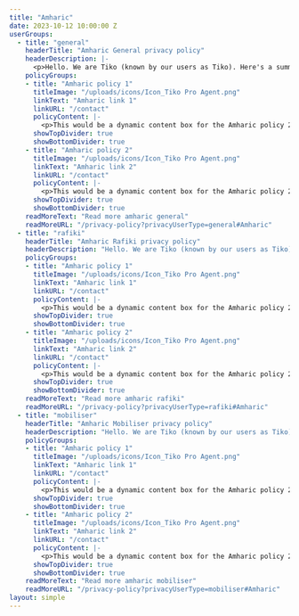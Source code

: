 ```yaml
---
title: "Amharic"
date: 2023-10-12 10:00:00 Z
userGroups:
  - title: "general"
    headerTitle: "Amharic General privacy policy"
    headerDescription: |-
      <p>Hello. We are Tiko (known by our users as Tiko). Here's a summary of how we protect your data and respect your privacy.</p>
    policyGroups: 
    - title: "Amharic policy 1"
      titleImage: "/uploads/icons/Icon_Tiko Pro Agent.png"
      linkText: "Amharic link 1"
      linkURL: "/contact"
      policyContent: |- 
        <p>This would be a dynamic content box for the Amharic policy 2</p>
      showTopDivider: true
      showBottomDivider: true
    - title: "Amharic policy 2"
      titleImage: "/uploads/icons/Icon_Tiko Pro Agent.png"
      linkText: "Amharic link 2"
      linkURL: "/contact"
      policyContent: |-
        <p>This would be a dynamic content box for the Amharic policy 2</p>
      showTopDivider: true
      showBottomDivider: true
    readMoreText: "Read more amharic general"
    readMoreURL: "/privacy-policy?privacyUserType=general#Amharic"
  - title: "rafiki"
    headerTitle: "Amharic Rafiki privacy policy"
    headerDescription: "Hello. We are Tiko (known by our users as Tiko). Here's a summary of how we protect your data and respect your privacy."
    policyGroups: 
    - title: "Amharic policy 1"
      titleImage: "/uploads/icons/Icon_Tiko Pro Agent.png"
      linkText: "Amharic link 1"
      linkURL: "/contact"
      policyContent: |-
        <p>This would be a dynamic content box for the Amharic policy 2</p>
      showTopDivider: true
      showBottomDivider: true
    - title: "Amharic policy 2"
      titleImage: "/uploads/icons/Icon_Tiko Pro Agent.png"
      linkText: "Amharic link 2"
      linkURL: "/contact"
      policyContent: |-
        <p>This would be a dynamic content box for the Amharic policy 2</p>
      showTopDivider: true
      showBottomDivider: true
    readMoreText: "Read more amharic rafiki"
    readMoreURL: "/privacy-policy?privacyUserType=rafiki#Amharic"
  - title: "mobiliser"
    headerTitle: "Amharic Mobiliser privacy policy"
    headerDescription: "Hello. We are Tiko (known by our users as Tiko). Here's a summary of how we protect your data and respect your privacy."
    policyGroups: 
    - title: "Amharic policy 1"
      titleImage: "/uploads/icons/Icon_Tiko Pro Agent.png"
      linkText: "Amharic link 1"
      linkURL: "/contact"
      policyContent: |-
        <p>This would be a dynamic content box for the Amharic policy 2</p>
      showTopDivider: true
      showBottomDivider: true
    - title: "Amharic policy 2"
      titleImage: "/uploads/icons/Icon_Tiko Pro Agent.png"
      linkText: "Amharic link 2"
      linkURL: "/contact"
      policyContent: |-
        <p>This would be a dynamic content box for the Amharic policy 2</p>
      showTopDivider: true
      showBottomDivider: true
    readMoreText: "Read more amharic mobiliser"
    readMoreURL: "/privacy-policy?privacyUserType=mobiliser#Amharic"
layout: simple
---
```


